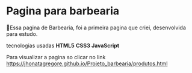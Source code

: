 # Pagina para barbearia 
💈Essa pagina de Barbearia, foi a primeira pagina que criei, desenvolvida para estudo. 

tecnologias usadas 
**HTML5**
**CSS3**
**JavaScript**

Para visualizar a pagina so clicar no link
https://jhonatagregore.github.io/Projeto_barbearia/produtos.html
